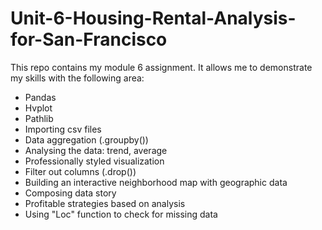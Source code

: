 # Unit-6-Housing-Rental-Analysis-for-San-Francisco
This repo contains my module 6 assignment. It allows me to demonstrate my skills with the following area:
- Pandas
- Hvplot
- Pathlib
- Importing csv files
- Data aggregation (.groupby())
- Analysing the data: trend, average
- Professionally styled visualization
- Filter out columns (.drop())
- Building an interactive neighborhood map with geographic data
- Composing data story
- Profitable strategies based on analysis
- Using "Loc" function to check for missing data